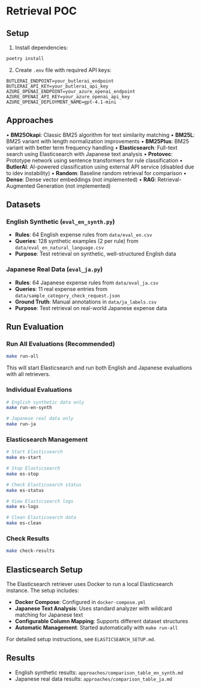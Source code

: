 # Retrieval POC

## Setup

1. Install dependencies:
```bash
poetry install
```

2. Create `.env` file with required API keys:
```
BUTLERAI_ENDPOINT=your_butlerai_endpoint
BUTLERAI_API_KEY=your_butlerai_api_key
AZURE_OPENAI_ENDPOINT=your_azure_openai_endpoint
AZURE_OPENAI_API_KEY=your_azure_openai_api_key
AZURE_OPENAI_DEPLOYMENT_NAME=gpt-4.1-mini
```

## Approaches

• **BM25Okapi**: Classic BM25 algorithm for text similarity matching
• **BM25L**: BM25 variant with length normalization improvements
• **BM25Plus**: BM25 variant with better term frequency handling
• **Elasticsearch**: Full-text search using Elasticsearch with Japanese text analysis
• **Protovec**: Prototype network using sentence transformers for rule classification
• **ButlerAI**: AI-powered classification using external API service (disabled due to idev instability)
• **Random**: Baseline random retrieval for comparison
• **Dense**: Dense vector embeddings (not implemented)
• **RAG**: Retrieval-Augmented Generation (not implemented)

## Datasets

### English Synthetic (`eval_en_synth.py`)
- **Rules**: 64 English expense rules from `data/eval_en.csv`
- **Queries**: 128 synthetic examples (2 per rule) from `data/eval_en_natural_language.csv`
- **Purpose**: Test retrieval on synthetic, well-structured English data

### Japanese Real Data (`eval_ja.py`)
- **Rules**: 64 Japanese expense rules from `data/eval_ja.csv`
- **Queries**: 11 real expense entries from `data/sample_category_check_request.json`
- **Ground Truth**: Manual annotations in `data/ja_labels.csv`
- **Purpose**: Test retrieval on real-world Japanese expense data

## Run Evaluation

### Run All Evaluations (Recommended)
```bash
make run-all
```
This will start Elasticsearch and run both English and Japanese evaluations with all retrievers.

### Individual Evaluations
```bash
# English synthetic data only
make run-en-synth

# Japanese real data only  
make run-ja
```

### Elasticsearch Management
```bash
# Start Elasticsearch
make es-start

# Stop Elasticsearch
make es-stop

# Check Elasticsearch status
make es-status

# View Elasticsearch logs
make es-logs

# Clean Elasticsearch data
make es-clean
```

### Check Results
```bash
make check-results
```

## Elasticsearch Setup

The Elasticsearch retriever uses Docker to run a local Elasticsearch instance. The setup includes:

- **Docker Compose**: Configured in `docker-compose.yml`
- **Japanese Text Analysis**: Uses standard analyzer with wildcard matching for Japanese text
- **Configurable Column Mapping**: Supports different dataset structures
- **Automatic Management**: Started automatically with `make run-all`

For detailed setup instructions, see `ELASTICSEARCH_SETUP.md`.

## Results

- English synthetic results: `approaches/comparison_table_en_synth.md`
- Japanese real data results: `approaches/comparison_table_ja.md`
